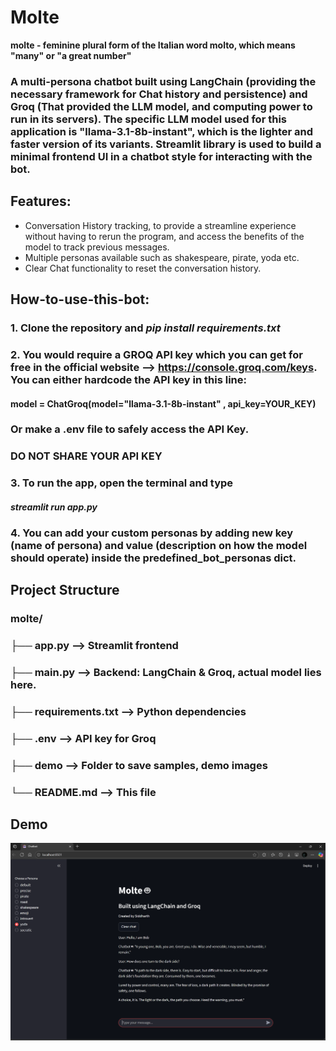 # Molte

**molte  - feminine plural form of the Italian word molto, which means "many" or "a great number"** 

### A multi-persona chatbot built using **LangChain** (providing the necessary framework for Chat history and persistence) and **Groq** (That provided the LLM model, and computing power to run in its servers). The specific LLM model used for this application is "llama-3.1-8b-instant", which is the lighter and faster version of its variants. Streamlit library is used to build a minimal frontend UI in a chatbot style for interacting with the bot. 

## Features:
- Conversation History tracking, to provide a streamline experience without having to rerun the program, and access the benefits of the model to track previous messages. 
- Multiple personas available such as shakespeare, pirate, yoda etc.
- Clear Chat functionality to reset the conversation history.

## How-to-use-this-bot: 

### 1. Clone the repository and *pip install requirements.txt*
### 2. You would require a GROQ API key which you can get for free in the official website --> https://console.groq.com/keys. You can either hardcode the API key in this line: 
#### model = ChatGroq(model="llama-3.1-8b-instant" , api_key=YOUR_KEY)
### Or make a .env file to safely access the API Key. 
### **DO NOT SHARE YOUR API KEY**


### 3. To run the app, open the terminal and type
#### *streamlit run app.py*

### 4. You can add your custom personas by adding new key (name of persona) and value (description on how the model should operate) inside the predefined_bot_personas dict.


## Project Structure

### molte/
### ├── app.py           --> Streamlit frontend
### ├── main.py          --> Backend: LangChain & Groq, actual model lies here. 
### ├── requirements.txt --> Python dependencies
### ├── .env             --> API key for Groq 
### ├── demo             --> Folder to save samples, demo images
### └── README.md        --> This file


## Demo 
![Molte Chatbot Screenshot](demo/image.png)
